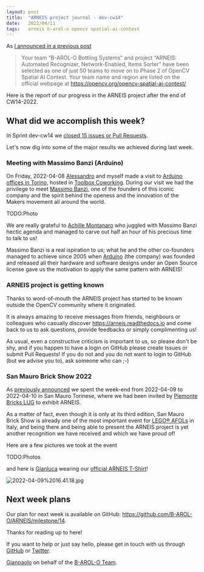 ```yaml
---
layout: post
title:  "ARNEIS project journal - dev-cw14"
date:   2022/04/11
tags: 	arneis b-arol-o opencv spatial-ai-contest
---
```


<!--
<a href="https://opencv.org/opencv-spatial-ai-contest/#finalists"><img src="https://user-images.githubusercontent.com/75182/146637995-3266f15d-81a4-4470-a337-965404340121.jpg" alt="OpenCV Spatial AI Contest Finalist" width="40%"></a>

Welcome to our weekly status report of the [ARNEIS project](https://github.com/B-AROL-O/ARNEIS)!
-->

As [I announced in a previous post](https://gmacario.github.io/posts/2021-12-18-arneis-spatial-ai-finalist)

> Your team “B-AROL-O Bottling Systems” and project “ARNEIS: Automated Recognizer, Network-Enabled, Items Sorter” have been selected as one of just 50 teams to move on to Phase 2 of OpenCV Spatial AI Contest.
> Your team name and region are listed on the official webpage at <https://opencv.org/opencv-spatial-ai-contest/>

Here is the report of our progress in the ARNEIS project after the end of CW14-2022.

## What did we accomplish this week?

In Sprint dev-cw14 we [closed 15 issues or Pull Requests](https://github.com/B-AROL-O/ARNEIS/issues?q=is%3Aclosed+milestone%3Adev-cw14).

<!-- TODO: Add screenshot of <https://github.com/orgs/B-AROL-O/projects/1/views/5> -->

Let's now dig into some of the major results we achieved during last week.

### Meeting with Massimo Banzi (Arduino)

On Friday, 2022-04-08 [Alessandro](https://github.com/alv67) and myself made a visit to [Arduino offices in Torino](https://blog.arduino.cc/2012/02/22/welcome-officine-arduino-torino/), hosted in [Toolbox Coworking](https://www.toolboxcoworking.com/).
During our visit we had the privilege to meet [Massimo Banzi](https://massimobanzi.com/about/), one of the founders of this iconic company and the spirit behind the openess and the innovation of the Makers movement all around the world.

TODO:Photo

We are really grateful to [Achille Montanaro](https://www.linkedin.com/in/achille-montanaro) who juggled with Massimo Banzi hectic agenda and managed to carve out half an hour of his precious time to talk to us!

Massimo Banzi is a real ispiration to us; what he and the other co-founders managed to achieve since 2005 when [Arduino](https://www.arduino.cc/) (the company) was founded and released all their hardware and software designs under an Open Source license gave us the motivation to apply the same pattern with ARNEIS!

### ARNEIS project is getting known

Thanks to word-of-mouth the ARNEIS project has started to be known outside the OpenCV community where it originated.

It is always amazing to receive messages from friends, neighbours or colleagues who casually discover <https://arneis.readthedocs.io> and come back to us to ask questions, provide feedbacks or simply complimenting us!

As usual, even a constructive criticism is important to us, so please don't be shy, and if you happen to have a login on GitHub please create Issues or submit Pull Requests! If you do not and you do not want to login to GitHub (but we advise you to), ask someone who can ;-)

### San Mauro Brick Show 2022

As [previously announced](https://github.com/B-AROL-O/ARNEIS/issues/130) we spent the week-end from 2022-04-09 to 2022-04-10 in San Mauro Torinese, where we had been invited by [Piemonte Bricks LUG](https://www.piemontebricks.it/) to exhibit ARNEIS.

As a matter of fact, even though it is only at its third edition, San Mauro Brick Show is already one of the most important event for [LEGO&reg; AFOLs](https://en.wiktionary.org/wiki/AFOL) in Italy, and being there and being able to present the ARNEIS project is yet another recognition we have received and which we have proud of!

Here are a few pictures we took at the event

TODO:Photos

and here is [Gianluca](https://github.com/gteti) wearing our [official ARNEIS T-Shirt](https://github.com/B-AROL-O/ARNEIS/issues/121)!

![2022-04-09%2016.41.18.jpg](https://uc48279a72d92404c6a23f473c75.previews.dropboxusercontent.com/p/thumb/ABjzTpf2gIKv4w52TQSeaIIcroypwVBTEKWCNpbtiKdxnDl0pUD3e-uBif4mouHcq4sGpGetrel3u1XAx7W804C-tjsHD2H8SctJ9nktgyC7ZKJ4c4y18I1jRusFy0ouGLHUGG1UXbOqMRCs27mRgNK5FWG0fMF7m7KSA0epgNQgbu_bML1MP8adctiSR6ArqTf3u9_-hlZC4f--3m-fb_dLM7cSJqzJxF7DoS-EGxuBSRQ7Htblf7OhO5suUwWMOrMICda2lfjwRcBnW1xk-BR0dhdA31hFIt_31gfJl1CFUTYHzk5yYRFydIeBrrxrn_bflKMo3cYsZ8N9E7mped-N6hO_jjLv5FiQgfsZ0J10gW-HhPfOdR4-Qp8l8Qf90MCCOVIGYl6gZhns13IRxa-UNvJDC34QERsAL6sF58MZKQ/p.jpeg)

## Next week plans

Our plan for next week is available on GitHub: <https://github.com/B-AROL-O/ARNEIS/milestone/14>.

<!-- TODO: Add screenshot of <https://github.com/orgs/B-AROL-O/projects/1/views/1> -->

<!-- ## That's all, folks -->

Thanks for reading up to here!

<!-- Thanks for reading up to the end of such long post! -->

If you want to help or just say hello, please get in touch with us through [GitHub](https://github.com/B-AROL-O/ARNEIS) or [Twitter](https://twitter.com/baroloteam).

[Gianpaolo](https://github.com/gmacario) on behalf of the [B-AROL-O Team](https://github.com/b-arol-o).

<!-- EOF -->
